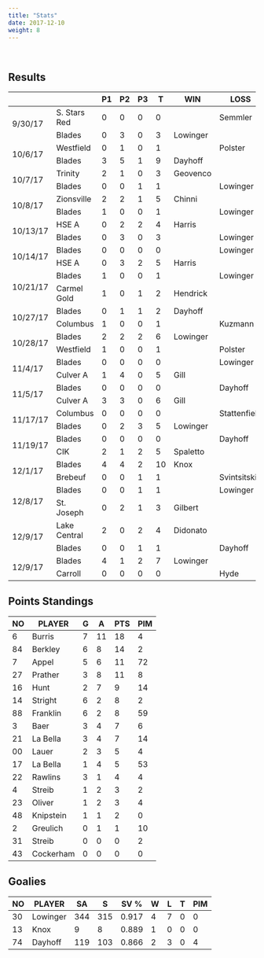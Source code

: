 ```yaml
---
title: "Stats"
date: 2017-12-10
weight: 8
---
```

<div class="sponsorcontainer">
  <a id="stats-a1" href="#"><img id="stats-s1" class="image sponsor"></a>
  <a id="stats-a2" href="#"><img id="stats-s2" class="image sponsor"></a>
</div>

Results
-------
<table>
  <thead>
    <tr>
      <th></th> <th></th> <th title="Period 1">P1</th> <th title="Period 2">P2</th> <th title="Period 3">P3</th> <th title="Total">T</th> <th>WIN</th> <th>LOSS</th> <th title="Saves">S</th>
    <tr>
  </thead>

  <!-- South Stars Red vs. Blades, 9/30/17 -->
  <tr class="odd">
    <td rowspan="2">9/30/17</td>
                                 <td>S. Stars Red</td> <td>0</td> <td>0</td> <td>0</td> <td>0</td> <td></td>          <td>Semmler</td>  <td>16</td>
  </tr>
  <tr class="odd">
                                 <td>Blades</td>       <td>0</td> <td>3</td> <td>0</td> <td>3</td> <td>Lowinger</td> <td></td>          <td>22</td>
  </tr>

  <!-- Westfield vs Blades, 10/6/17 -->
  <tr class="even">
    <td rowspan="2">10/6/17</td>
                                 <td>Westfield</td>    <td>0</td> <td>1</td> <td>0</td> <td>1</td> <td></td>         <td>Polster</td>  <td>23</td>
  </tr>
  <tr class="even">
                                 <td>Blades</td>       <td>3</td> <td>5</td> <td>1</td> <td>9</td> <td>Dayhoff</td> <td></td>          <td>13</td>
  </tr>

  <!-- Louisville Trinity vs Blades, 10/7/17 -->
  <tr class="odd">
    <td rowspan="2">10/7/17</td>
                                 <td>Trinity</td>      <td>2</td> <td>1</td> <td>0</td> <td>3</td> <td>Geovenco</td> <td></td>         <td>20</td>
  </tr>
  <tr class="odd">
                                 <td>Blades</td>       <td>0</td> <td>0</td> <td>1</td> <td>1</td> <td></td>         <td>Lowinger</td> <td>19</td>
  </tr>

  <!-- Zionsville vs Blades, 10/8/17 -->
  <tr class="even">
    <td rowspan="2">10/8/17</td>
                                 <td>Zionsville</td>   <td>2</td> <td>2</td> <td>1</td> <td>5</td> <td>Chinni</td>   <td></td>         <td>16</td>
  </tr>
  <tr class="even">
                                 <td>Blades</td>       <td>1</td> <td>0</td> <td>0</td> <td>1</td> <td></td>         <td>Lowinger</td> <td>42</td>
  </tr>

  <!-- HSE A vs Blades, 10/13/17 -->
  <tr class="odd">
    <td rowspan="2">10/13/17</td>
                                 <td>HSE A</td>        <td>0</td> <td>2</td> <td>2</td> <td>4</td> <td>Harris</td>   <td></td>         <td>34</td>
  </tr>
  <tr class="odd">
                                 <td>Blades</td>       <td>0</td> <td>3</td> <td>0</td> <td>3</td> <td></td>         <td>Lowinger</td> <td>20</td>
  </tr>

  <!-- Blades vs HSE A, 10/13/17 -->
  <tr class="even">
    <td rowspan="2">10/14/17</td>
                                 <td>Blades</td>      <td>0</td> <td>0</td> <td>0</td> <td>0</td> <td></td>         <td>Lowinger</td>  <td>32</td>
  </tr>
  <tr class="even">
                                 <td>HSE A</td>       <td>0</td> <td>3</td> <td>2</td> <td>5</td> <td>Harris</td>   <td></td>          <td>23</td>
  </tr>

<!-- Blades vs Carmel Gold, 10/21/17 -->
  <tr class="odd">
    <td rowspan="2">10/21/17</td>
                                 <td>Blades</td>      <td>1</td> <td>0</td> <td>0</td> <td>1</td> <td></td>         <td>Lowinger</td>  <td>40</td>
  </tr>
  <tr class="odd">
                                 <td>Carmel Gold</td> <td>1</td> <td>0</td> <td>1</td> <td>2</td> <td>Hendrick</td> <td></td>          <td>15</td>
  </tr>

<!-- Blades vs Columbus, 10/27/17 -->
  <tr class="even">
    <td rowspan="2">10/27/17</td>
                                 <td>Blades</td>      <td>0</td> <td>1</td> <td>1</td> <td>2</td> <td>Dayhoff</td>  <td></td>          <td>13</td>
  </tr>
  <tr class="even">
                                 <td>Columbus</td>    <td>1</td> <td>0</td> <td>0</td> <td>1</td> <td></td>         <td>Kuzmann</td>   <td>38</td>
  </tr>

<!-- Blades vs Westfield, 10/28/17 -->
  <tr class="odd">
    <td rowspan="2">10/28/17</td>
                                 <td>Blades</td>      <td>2</td> <td>2</td> <td>2</td> <td>6</td> <td>Lowinger</td> <td></td>          <td>22</td>
  </tr>
  <tr class="odd">
                                 <td>Westfield</td>   <td>1</td> <td>0</td> <td>0</td> <td>1</td> <td></td>         <td>Polster</td>   <td>29</td>
  </tr>

<!-- Blades vs Culver, 11/4/17 -->
  <tr class="even">
    <td rowspan="2">11/4/17</td>
                                 <td>Blades</td>      <td>0</td> <td>0</td> <td>0</td> <td>0</td> <td></td>         <td>Lowinger</td>  <td>41</td>
  </tr>
  <tr class="even">
                                 <td>Culver A</td>    <td>1</td> <td>4</td> <td>0</td> <td>5</td> <td>Gill</td>     <td></td>          <td>20</td>
  </tr>
<!-- Blades vs Culver, 11/5/17 -->
  <tr class="odd">
    <td rowspan="2">11/5/17</td>
                                 <td>Blades</td>      <td>0</td> <td>0</td> <td>0</td> <td>0</td> <td></td>         <td>Dayhoff</td>   <td>31</td>
  </tr>
  <tr class="odd">
                                 <td>Culver A</td>    <td>3</td> <td>3</td> <td>0</td> <td>6</td> <td>Gill</td>     <td></td>          <td>11</td>
  </tr>
<!-- Columbus vs Blades, 11/17/17 -->
  <tr class="even">
    <td rowspan="2">11/17/17</td>
                                 <td>Columbus</td>    <td>0</td> <td>0</td> <td>0</td> <td>0</td> <td></td>         <td>Stattenfield</td> <td>23</td>
  </tr>
  <tr class="even">
                                 <td>Blades</td>      <td>0</td> <td>2</td> <td>3</td> <td>5</td> <td>Lowinger</td> <td></td>          <td>17</td>
  </tr>
<!-- Blades vs CIK, 11/19/17 -->
  <tr class="odd">
    <td rowspan="2">11/19/17</td>
                                 <td>Blades</td>      <td>0</td> <td>0</td> <td>0</td> <td>0</td> <td></td>         <td>Dayhoff</td>   <td>29</td>
  </tr>
  <tr class="odd">
                                 <td>CIK</td>         <td>2</td> <td>1</td> <td>2</td> <td>5</td> <td>Spaletto</td> <td></td>          <td>19</td>
  </tr>
<!-- Blades vs Brebeuf, 12/1/17 -->
  <tr class="even">
    <td rowspan="2">12/1/17</td>
                                 <td>Blades</td>      <td>4</td> <td>4</td> <td>2</td> <td>10</td> <td>Knox</td>    <td></td>   <td>8</td>
  </tr>
  <tr class="even">
                                 <td>Brebeuf</td>     <td>0</td> <td>0</td> <td>1</td> <td>1</td>  <td></td>        <td>Svintsitskiy</td>  <td>17</td>
  </tr>
<!-- Blades vs St. Joseph, 12/8/17 -->
  <tr class="odd">
    <td rowspan="2">12/8/17</td>
                                 <td>Blades</td>      <td>0</td> <td>0</td> <td>1</td> <td>1</td> <td></td>    <td>Lowinger</td>   <td>34</td>
  </tr>
  <tr class="odd">
                                 <td>St. Joseph</td>  <td>0</td> <td>2</td> <td>1</td> <td>3</td>  <td>Gilbert</td>  <td></td>  <td>13</td>
  </tr>
<!-- Lake Central vs. Blades, 12/9/17 -->
  <tr class="even">
    <td rowspan="2">12/9/17</td>
                                 <td>Lake Central</td>      <td>2</td> <td>0</td> <td>2</td> <td>4</td> <td>Didonato</td>    <td></td>   <td>11</td>
  </tr>
  <tr class="even">
                                 <td>Blades</td>  <td>0</td> <td>0</td> <td>1</td> <td>1</td>  <td></td>  <td>Dayhoff</td>  <td>17</td>
  </tr>
<!-- Blades vs. Carroll, 12/9/17 -->
  <tr class="odd">
    <td rowspan="2">12/9/17</td>
                                 <td>Blades</td>      <td>4</td> <td>1</td> <td>2</td> <td>7</td> <td>Lowinger</td>    <td></td>   <td>19</td>
  </tr>
  <tr class="odd">
                                 <td>Carroll</td>  <td>0</td> <td>0</td> <td>0</td> <td>0</td>  <td></td>  <td>Hyde</td>  <td>21</td>
  </tr>
</table>

Points Standings
----------------
<table>
  <thead>
    <tr>
      <th title="Jersey Number">NO</th> <th title="Player Name">PLAYER</th>  <th title="Goals">G</th> <th title="Assists">A</th> <th title="Points">PTS</th> <th title="Penalty Minutes">PIM</th>
    <tr>
  </thead>
  <tr>
    <td>6</td>  <td>Burris</td>    <td>7</td> <td>11</td> <td>18</td> <td>4</td>
  </tr>
  <tr>
    <td>84</td> <td>Berkley</td>   <td>6</td> <td>8</td> <td>14</td> <td>2</td>
  </tr>
  <tr>
    <td>7</td>  <td>Appel</td>     <td>5</td> <td>6</td> <td>11</td> <td>72</td>
  </tr>
  <tr>
    <td>27</td> <td>Prather</td>   <td>3</td> <td>8</td> <td>11</td> <td>8</td>
  </tr>
  <tr>
    <td>16</td> <td>Hunt</td>      <td>2</td> <td>7</td> <td>9</td> <td>14</td>
  </tr>
  <tr>
    <td>14</td> <td>Stright</td>   <td>6</td> <td>2</td> <td>8</td> <td>2</td>
  </tr>
  <tr>
    <td>88</td> <td>Franklin</td>  <td>6</td> <td>2</td> <td>8</td> <td>59</td>
  </tr>
  <tr>
    <td>3</td>  <td>Baer</td>      <td>3</td> <td>4</td> <td>7</td> <td>6</td>
  </tr>
  <tr>
    <td>21</td> <td>La Bella</td>  <td>3</td> <td>4</td> <td>7</td> <td>14</td>
  </tr>
  <tr>
    <td>00</td> <td>Lauer</td>     <td>2</td> <td>3</td> <td>5</td> <td>4</td>
  </tr>
  <tr>
    <td>17</td> <td>La Bella</td>  <td>1</td> <td>4</td> <td>5</td> <td>53</td>
  </tr>
  <tr>
    <td>22</td> <td>Rawlins</td>   <td>3</td> <td>1</td> <td>4</td> <td>4</td>
  </tr>
  <tr>
    <td>4</td>  <td>Streib</td>    <td>1</td> <td>2</td> <td>3</td> <td>2</td>
  </tr>
  <tr>
    <td>23</td> <td>Oliver</td>    <td>1</td> <td>2</td> <td>3</td> <td>4</td>
  </tr>
  <tr>
    <td>48</td> <td>Knipstein</td> <td>1</td> <td>1</td> <td>2</td> <td>0</td>
  </tr>
  <tr>
    <td>2</td>  <td>Greulich</td>  <td>0</td> <td>1</td> <td>1</td> <td>10</td>
  </tr>
  <tr>
    <td>31</td> <td>Streib</td>    <td>0</td> <td>0</td> <td>0</td> <td>2</td>
  </tr>
  <tr>
    <td>43</td> <td>Cockerham</td> <td>0</td> <td>0</td> <td>0</td> <td>0</td>
  </tr>
</table>

Goalies
----------------
<table>
  <thead>
    <tr>
      <th title="Jersey Number">NO</th> <th title="Player Name">PLAYER</th>   <th title="Shots Against">SA</th> <th title="Saves">S</th>  <th title="Save Percentage">SV %</th> <th title="Wins">W</th> <th title="Losses">L</th> <th title="Ties">T</th> <th title="Penalty Minutes">PIM</th>
    <tr>
  </thead>
  <tr>
    <td>30</td> <td>Lowinger</td> <td>344</td> <td>315</td> <td>0.917</td> <td>4</td> <td>7</td> <td>0</td> <td>0</td>
  </tr>
  <tr>
    <td>13</td> <td>Knox</td>     <td>9</td>  <td>8</td>    <td>0.889</td> <td>1</td> <td>0</td> <td>0</td> <td>0</td>
  </tr>
  <tr>
    <td>74</td> <td>Dayhoff</td>  <td>119</td>  <td>103</td> <td>0.866</td> <td>2</td> <td>3</td> <td>0</td> <td>4</td>
  </tr>
</table>
